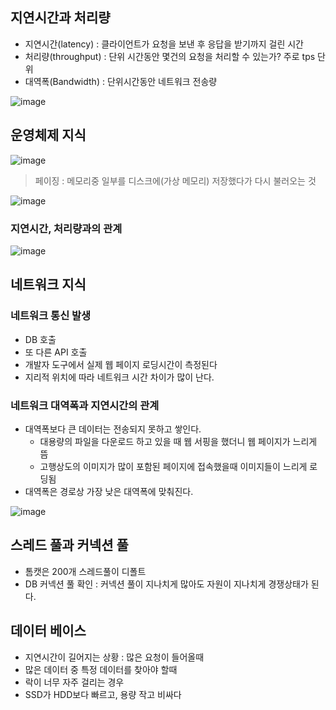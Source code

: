 ## 지연시간과 처리량
+ 지연시간(latency) : 클라이언트가 요청을 보낸 후 응답을 받기까지 걸린 시간
+ 처리량(throughput) : 단위 시간동안 몇건의 요청을 처리할 수 있는가? 주로 tps 단위
+ 대역폭(Bandwidth) : 단위시간동안 네트워크 전송량

![image](https://github.com/HyangKeunChoi/TIL-Today-I-Learned-/assets/49984996/b2640deb-d2e5-4fbb-b78c-83e05b04d13b)

## 운영체제 지식

![image](https://github.com/HyangKeunChoi/TIL-Today-I-Learned-/assets/49984996/5d65a919-d284-4d5c-8fcb-762a1087e61c)

> 페이징 : 메모리중 일부를 디스크에(가상 메모리) 저장했다가 다시 불러오는 것

![image](https://github.com/HyangKeunChoi/TIL-Today-I-Learned-/assets/49984996/76ab45dc-08a7-436e-8313-6ce7cc661d44)

### 지연시간, 처리량과의 관계

![image](https://github.com/HyangKeunChoi/TIL-Today-I-Learned-/assets/49984996/4b91f8af-623c-4608-9efe-f6f959793cd6)

## 네트워크 지식

### 네트워크 통신 발생
+ DB 호출
+ 또 다른 API 호출
+ 개발자 도구에서 실제 웹 페이지 로딩시간이 측정된다
+ 지리적 위치에 따라 네트워크 시간 차이가 많이 난다.

### 네트워크 대역폭과 지연시간의 관계
+ 대역폭보다 큰 데이터는 전송되지 못하고 쌓인다.
  - 대용량의 파일을 다운로드 하고 있을 때 웹 서핑을 했더니 웹 페이지가 느리게 뜸
  - 고행상도의 이미지가 많이 포함된 페이지에 접속했을때 이미지들이 느리게 로딩됨
+ 대역폭은 경로상 가장 낮은 대역폭에 맞춰진다.

![image](https://github.com/HyangKeunChoi/TIL-Today-I-Learned-/assets/49984996/723d8bf0-2844-4261-9bfe-53ca2f3d5a66)

## 스레드 풀과 커넥션 풀
+ 톰캣은 200개 스레드풀이 디폴트
+ DB 커넥션 풀 확인 : 커넥션 풀이 지나치게 많아도 자원이 지나치게 경쟁상태가 된다.

## 데이터 베이스
+ 지연시간이 길어지는 상황 : 많은 요청이 들어올때
+ 많은 데이터 중 특정 데이터를 찾아야 할때
+ 락이 너무 자주 걸리는 경우
+ SSD가 HDD보다 빠르고, 용량 작고 비싸다


